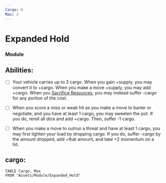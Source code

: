 ```yaml
---
Cargo: 0
Max: 3
---
```

# Expanded Hold
### Module


## Abilities:
- [ ] Your vehicle carries up to 3 cargo. When you gain +supply, you may convert it to +cargo. When you make a move +supply, you may add +cargo. When you [Sacrifice Resources](Sacrifice_Resources.md), you may instead suffer -cargo for any portion of the cost.

- [ ] When you score a miss or weak hit as you make a move to barter or negotiate, and you have at least 1 cargo, you may sweeten the pot. If you do, reroll all dice and add +cargo. Then, suffer -1 cargo.

- [ ] When you make a move to outrun a threat and have at least 1 cargo, you may first lighten your load by dropping cargo. If you do, suffer -cargo by the amount dropped, add +that amount, and take +2 momentum on a hit.

## cargo:
```dataview
TABLE Cargo, Max
FROM "Assets/Module/Expanded_Hold"
```